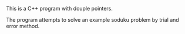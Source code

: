 This is a C++ program with douple pointers.

The program attempts to solve an example soduku problem by trial and error method.
